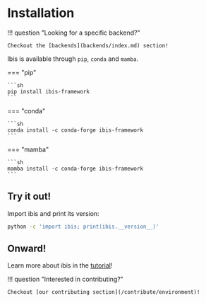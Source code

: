 # Installation

!!! question "Looking for a specific backend?"

    Checkout the [backends](backends/index.md) section!

Ibis is available through `pip`, `conda` and `mamba`.

=== "pip"

    ```sh
    pip install ibis-framework
    ```

=== "conda"

    ```sh
    conda install -c conda-forge ibis-framework
    ```

=== "mamba"

    ```sh
    mamba install -c conda-forge ibis-framework
    ```

## Try it out!

Import ibis and print its version:

```sh
python -c 'import ibis; print(ibis.__version__)'
```

## Onward!

Learn more about ibis in the [tutorial](/tutorial/01-Introduction-to-Ibis)!

!!! question "Interested in contributing?"

    Checkout [our contributing section](/contribute/environment)!
